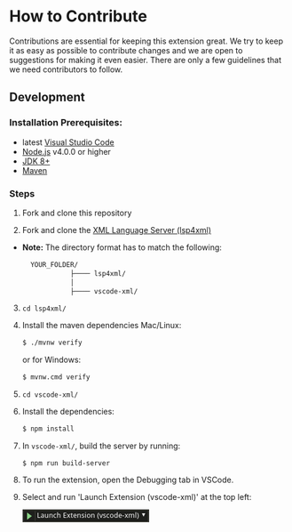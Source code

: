 # How to Contribute

Contributions are essential for keeping this extension great. We try to keep it as easy as possible to contribute changes and we are open to suggestions for making it even easier. There are only a few guidelines that we need contributors to follow.

## Development

### Installation Prerequisites:

  * latest [Visual Studio Code](https://code.visualstudio.com/)
  * [Node.js](https://nodejs.org/) v4.0.0 or higher
  * [JDK 8+](http://www.oracle.com/technetwork/java/javase/downloads/index.html)
  * [Maven](https://maven.apache.org/)

### Steps
1. Fork and clone this repository
   
2. Fork and clone the [XML Language Server (lsp4xml)](https://github.com/angelozerr/lsp4xml)

* **Note:** The directory format has to match the following:

  ```
    YOUR_FOLDER/
              ├──── lsp4xml/
              │      
              ├──── vscode-xml/
  ```

3. `cd lsp4xml/`

4. Install the maven dependencies Mac/Linux:
	```bash
	$ ./mvnw verify
	```
	or for Windows:
	```bash
	$ mvnw.cmd verify
	```
       

5. `cd vscode-xml/`
   
6. Install the dependencies:  
	```bash  
	$ npm install
	```

7. In `vscode-xml/`, build the server by running:

	```bash   
	$ npm run build-server
	```

8. To run the extension, open the Debugging tab in VSCode.
9. Select and run 'Launch Extension (vscode-xml)' at the top left:

    ![ Launch Extension ](./images/LaunchExtension.png)
